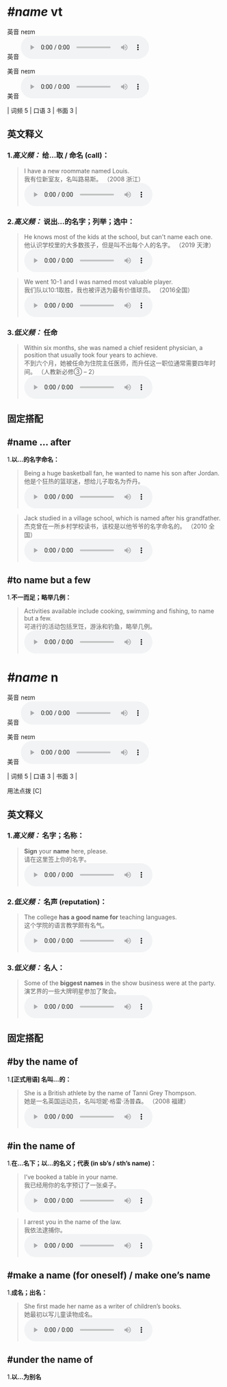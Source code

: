 # ***\#name*** vt
英音 neɪm  
英音
<audio src="./media/name-B.aac" controls="controls"></audio>

美音 neɪm  
美音
<audio src="./media/name.aac" controls="controls"></audio>



| 词频 5 | 口语 3 | 书面 3 |  

英文释义
---
### 1.*高义频：* **给…取 / 命名 (call)：**  

 > I have a new roommate named Louis.   
 > 我有位新室友，名叫路易斯。  （2008 浙江）  
<audio src="./media/name-7.aac" controls="controls"></audio>

### 2.*高义频：* **说出...的名字；列举；选中：**  

 > He knows most of the kids at the school, but can't name each one.  
 > 他认识学校里的大多数孩子，但是叫不出每个人的名字。  （2019 天津）  
<audio src="./media/He knows most of the_AAC.aac" controls="controls"></audio>

 > We went 10-1 and I was named most valuable player.  
 > 我们队以10:1取胜，我也被评选为最有价值球员。  （2016全国）  
<audio src="./media/name50.aac" controls="controls"></audio>

### 3.*低义频：* **任命**  

 > Within six months, she was named a chief resident physician, a position that usually took four years to achieve.  
 > 不到六个月，她被任命为住院主任医师，而升任这一职位通常需要四年时间。  （人教新必修③ – 2）  
<audio src="./media/Within six months, she was named a chief resident physician2_AAC.aac" controls="controls"></audio>


固定搭配
---
## \#name ... after 
1.**以…的名字命名：**  

 > Being a huge basketball fan, he wanted to name his son after Jordan.   
 > 他是个狂热的篮球迷，想给儿子取名为乔丹。    
<audio src="./media/name-9.aac" controls="controls"></audio>

 > Jack studied in a village school, which is named after his grandfather.   
 > 杰克曾在一所乡村学校读书，该校是以他爷爷的名字命名的。  （2010 全国）  
<audio src="./media/name-10.aac" controls="controls"></audio>

## \#to name but a few
1.**不一而足；略举几例：**  

 > Activities available include cooking, swimming and fishing, to name but a few.  
 > 可进行的活动包括烹饪，游泳和钓鱼，略举几例。    
<audio src="./media/Activities available_AAC.aac" controls="controls"></audio>


# ***\#name*** n
英音 neɪm  
英音
<audio src="./media/name-B.aac" controls="controls"></audio>

美音 neɪm  
美音
<audio src="./media/name.aac" controls="controls"></audio>



| 词频 5 | 口语 3 | 书面 3 |  

用法点拨  [C]

英文释义
---
### 1.*高义频：* **名字；名称：**  

 > **Sign** your **name** here, please.   
 > 请在这里签上你的名字。    
<audio src="./media/name-1.aac" controls="controls"></audio>

### 2.*低义频：* **名声 (reputation)：**  

 > The college **has a good name for** teaching languages.  
 > 这个学院的语言教学颇有名气。    
<audio src="./media/name-2.aac" controls="controls"></audio>

### 3.*低义频：* **名人：**  

 > Some of the **biggest names** in the show business were at the party.  
 > 演艺界的一些大牌明星参加了聚会。    
<audio src="./media/name51.aac" controls="controls"></audio>


固定搭配
---
## \#by the name of 
1.**[正式用语] 名叫…的：**  

 > She is a British athlete by the name of Tanni Grey Thompson.   
 > 她是一名英国运动员，名叫坦妮·格雷·汤普森。  （2008 福建）  
<audio src="./media/name-3.aac" controls="controls"></audio>

## \#in the name of 
1.**在…名下；以…的名义；代表 (in sb’s / sth’s name)：**  

 > I’ve booked a table in your name.   
 > 我已经用你的名字预订了一张桌子。    
<audio src="./media/name-5.aac" controls="controls"></audio>

 > I arrest you in the name of the law.   
 > 我依法逮捕你。    
<audio src="./media/name-4.aac" controls="controls"></audio>

## \#make a name (for oneself) / make one’s name 
1.**成名；出名：**  

 > She first made her name as a writer of children’s books.   
 > 她最初以写儿童读物成名。    
<audio src="./media/name-6.aac" controls="controls"></audio>

## \#under the name of 
1.**以…为别名**  


